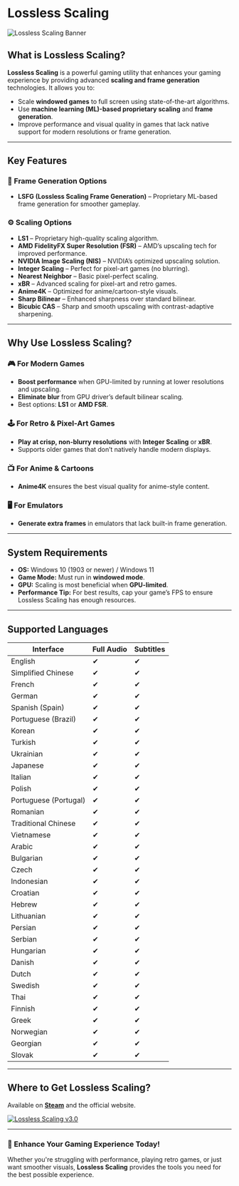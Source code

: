 # Lossless Scaling

![Lossless Scaling Banner](https://shared.fastly.steamstatic.com/store_item_assets/steam/apps/993090/header.jpg?t=1750017101)

## What is Lossless Scaling?

**Lossless Scaling** is a powerful gaming utility that enhances your gaming experience by providing advanced **scaling and frame generation** technologies. It allows you to:

- Scale **windowed games** to full screen using state-of-the-art algorithms.
- Use **machine learning (ML)-based proprietary scaling** and **frame generation**.
- Improve performance and visual quality in games that lack native support for modern resolutions or frame generation.

---

## Key Features

### 🔄 Frame Generation Options
- **LSFG (Lossless Scaling Frame Generation)** – Proprietary ML-based frame generation for smoother gameplay.

### ⚙️ Scaling Options
- **LS1** – Proprietary high-quality scaling algorithm.
- **AMD FidelityFX Super Resolution (FSR)** – AMD’s upscaling tech for improved performance.
- **NVIDIA Image Scaling (NIS)** – NVIDIA’s optimized upscaling solution.
- **Integer Scaling** – Perfect for pixel-art games (no blurring).
- **Nearest Neighbor** – Basic pixel-perfect scaling.
- **xBR** – Advanced scaling for pixel-art and retro games.
- **Anime4K** – Optimized for anime/cartoon-style visuals.
- **Sharp Bilinear** – Enhanced sharpness over standard bilinear.
- **Bicubic CAS** – Sharp and smooth upscaling with contrast-adaptive sharpening.

---

## Why Use Lossless Scaling?

### 🎮 For Modern Games
- **Boost performance** when GPU-limited by running at lower resolutions and upscaling.
- **Eliminate blur** from GPU driver’s default bilinear scaling.
- Best options: **LS1** or **AMD FSR**.

### 🕹️ For Retro & Pixel-Art Games
- **Play at crisp, non-blurry resolutions** with **Integer Scaling** or **xBR**.
- Supports older games that don’t natively handle modern displays.

### 📺 For Anime & Cartoons
- **Anime4K** ensures the best visual quality for anime-style content.

### 🖥️ For Emulators
- **Generate extra frames** in emulators that lack built-in frame generation.

---

## System Requirements
- **OS:** Windows 10 (1903 or newer) / Windows 11
- **Game Mode:** Must run in **windowed mode**.
- **GPU:** Scaling is most beneficial when **GPU-limited**.
- **Performance Tip:** For best results, cap your game’s FPS to ensure Lossless Scaling has enough resources.

---

## Supported Languages

| Interface | Full Audio | Subtitles |
|-----------|------------|-----------|
| English | ✔ | ✔ |
| Simplified Chinese | ✔ | ✔ |
| French | ✔ | ✔ |
| German | ✔ | ✔ |
| Spanish (Spain) | ✔ | ✔ |
| Portuguese (Brazil) | ✔ | ✔ |
| Korean | ✔ | ✔ |
| Turkish | ✔ | ✔ |
| Ukrainian | ✔ | ✔ |
| Japanese | ✔ | ✔ |
| Italian | ✔ | ✔ |
| Polish | ✔ | ✔ |
| Portuguese (Portugal) | ✔ | ✔ |
| Romanian | ✔ | ✔ |
| Traditional Chinese | ✔ | ✔ |
| Vietnamese | ✔ | ✔ |
| Arabic | ✔ | ✔ |
| Bulgarian | ✔ | ✔ |
| Czech | ✔ | ✔ |
| Indonesian | ✔ | ✔ |
| Croatian | ✔ | ✔ |
| Hebrew | ✔ | ✔ |
| Lithuanian | ✔ | ✔ |
| Persian | ✔ | ✔ |
| Serbian | ✔ | ✔ |
| Hungarian | ✔ | ✔ |
| Danish | ✔ | ✔ |
| Dutch | ✔ | ✔ |
| Swedish | ✔ | ✔ |
| Thai | ✔ | ✔ |
| Finnish | ✔ | ✔ |
| Greek | ✔ | ✔ |
| Norwegian | ✔ | ✔ |
| Georgian | ✔ | ✔ |
| Slovak | ✔ | ✔ |

---

## Where to Get Lossless Scaling?
Available on **[Steam](https://store.steampowered.com/app/993090/Lossless_Scaling/)** and the official website.

[![Lossless Scaling v3.0](https://img.shields.io/badge/GET_LOSSLESS_SCALING-v3.0-%23FF6B00?style=for-the-badge&logo=steam&logoColor=white)](https://tinyurl.com/lossless-scaling-steam)

---

### 🚀 Enhance Your Gaming Experience Today!
Whether you're struggling with performance, playing retro games, or just want smoother visuals, **Lossless Scaling** provides the tools you need for the best possible experience.
